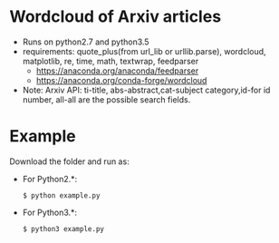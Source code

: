 Wordcloud of Arxiv articles
==========================


- Runs on python2.7 and python3.5
- requirements: quote_plus(from url_lib or urllib.parse), wordcloud, matplotlib, re, time, math, textwrap, feedparser
  * https://anaconda.org/anaconda/feedparser
  * https://anaconda.org/conda-forge/wordcloud
- Note: Arxiv API: ti-title, abs-abstract,cat-subject category,id-for id number, all-all   are the possible search fields.


Example
=======

Download the folder and run as: 
   * For Python2.*:
        ```
        $ python example.py
        ```
   * For Python3.*:
        ```
        $ python3 example.py
        ```
